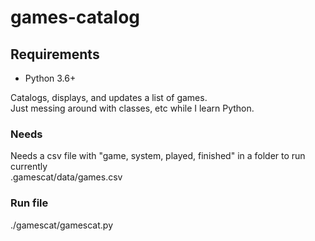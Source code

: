 # games-catalog

## Requirements

* Python 3.6+

Catalogs, displays, and updates a list of games.  
Just messing around with classes, etc while I learn Python.  

### Needs

Needs a csv file with "game, system, played, finished" in a folder to run currently  
.gamescat/data/games.csv

### Run file

./gamescat/gamescat.py  
